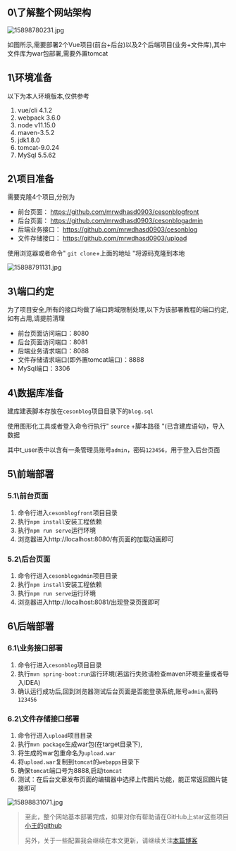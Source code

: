 ## 0\了解整个网站架构

![15898780231.jpg](http://47.113.92.137:8888/upload/io/img/2020/5/19/1589878118528.jpg)

如图所示,需要部署2个Vue项目(前台+后台)以及2个后端项目(业务+文件库),其中文件库为war包部署,需要外置tomcat

## 1\环境准备

以下为本人环境版本,仅供参考

1. vue/cli 4.1.2
2. webpack 3.6.0
3. node v11.15.0
4. maven-3.5.2
5. jdk1.8.0
6. tomcat-9.0.24
7. MySql 5.5.62

## 2\项目准备

需要克隆4个项目,分别为

- 前台页面： https://github.com/mrwdhasd0903/cesonblogfront
- 后台页面： https://github.com/mrwdhasd0903/cesonblogadmin
- 后端业务接口： https://github.com/mrwdhasd0903/cesonblog
- 文件存储接口： https://github.com/mrwdhasd0903/upload

使用浏览器或者命令" `git clone`+上面的地址 "将源码克隆到本地

![15898791131.jpg](http://47.113.92.137:8888/upload/io/img/2020/5/19/1589879123679.jpg)

## 3\端口约定

为了项目安全,所有的接口均做了端口跨域限制处理,以下为该部署教程的端口约定,如有占用,请提前清理

- 前台页面访问端口：8080
- 后台页面访问端口：8081
- 后端业务请求端口：8088
- 文件存储请求端口(即外置tomcat端口)：8888
- MySql端口：3306

## 4\数据库准备

建库建表脚本存放在`cesonblog`项目目录下的`blog.sql`

使用图形化工具或者登入命令行执行" `source` +脚本路径 "(已含建库语句)，导入数据

其中t_user表中以含有一条管理员账号`admin`，密码`123456`，用于登入后台页面

## 5\前端部署

### 5.1\前台页面

1. 命令行进入`cesonblogfront`项目目录
2. 执行`npm install`安装工程依赖
3. 执行`npm run serve`运行环境
4. 浏览器进入http://localhost:8080/有页面的加载动画即可

### 5.2\后台页面

1. 命令行进入`cesonblogadmin`项目目录
2. 执行`npm install`安装工程依赖
3. 执行`npm run serve`运行环境
4. 浏览器进入http://localhost:8081/出现登录页面即可

## 6\后端部署

### 6.1\业务接口部署

1. 命令行进入`cesonblog`项目目录
2. 执行`mvn spring-boot:run`运行环境(若运行失败请检查maven环境变量或者导入IDEA)
3. 确认运行成功后,回到浏览器测试后台页面是否能登录系统,账号`admin`,密码`123456`

### 6.2\文件存储接口部署

1. 命令行进入`upload`项目目录
2. 执行`mvn package`生成war包(在target目录下),
3. 将生成的war包重命名为`upload.war`
4. 将`upload.war`复制到`tomcat`的`webapps`目录下
5. 确保`tomcat`端口号为8888,启动`tomcat`
6. 测试：在后台文章发布页面的编辑器中选择上传图片功能，能正常返回图片链接即可

![15898831071.jpg](http://47.113.92.137:8888/upload/io/img/2020/5/19/1589883240494.jpg)

> 至此，整个网站基本部署完成，如果对你有帮助请在GitHub上star这些项目<a href="https://github.com/mrwdhasd0903">小王的github</a>
>
> 另外，关于一些配置我会继续在本文更新，请继续关注<a href="http://www.wdhhh.cn/blog/247">本篇博客</a>